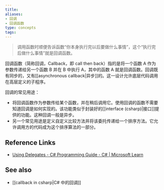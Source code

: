 ```yaml
---
title: 
aliases: 
- 回调
- 回调函数
type: concepts
tags: 
---
```


> 调用函数时顺便告诉函数“你本身执行完以后要做什么事情”，这个“执行完后做什么事情”就是回调函数。

回调函数（简称回调，Callback，即 call then back）指的是将一个函数 A 作为参数传递给另一个函数 B 并在 B 中执行 A，其中的函数 A 就是回调函数。回调既有同步的，又有[[asynchronous callback|异步]]的。这一设计允许底层代码调用在高层定义的子程序。

回调的常见用途：

- 将回调函数作为参数传给某个函数，并在稍后调用它。使用回调的函数不需要知道回调是如何实现的。该功能类似于封装好的[[interface (csharp)|接口]]提供的功能。这种回调一般是异步。
- 另一个常见用途是定义自定义比较方法并将该委托传递给一个排序方法。它允许调用方的代码成为这个排序算法的一部分。

## Reference Links

- [Using Delegates - C# Programming Guide - C# | Microsoft Learn](https://learn.microsoft.com/en-gb/dotnet/csharp/programming-guide/delegates/using-delegates)

## See also

- [[callback in csharp|C# 中的回调]]